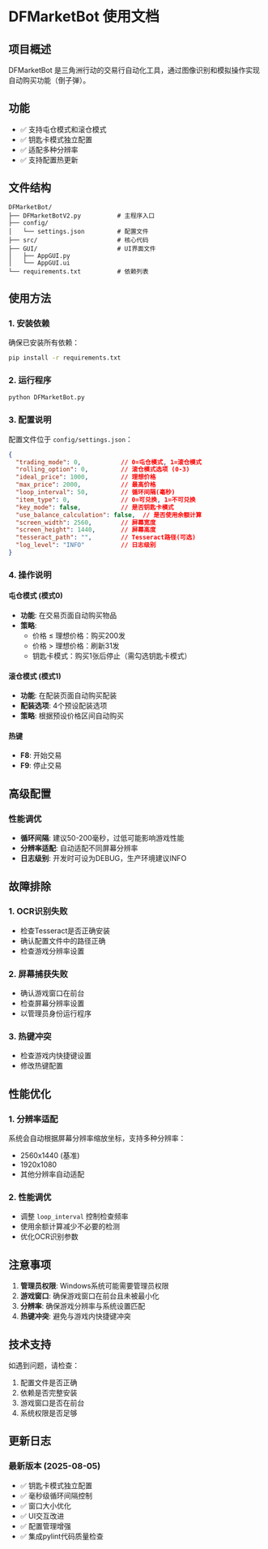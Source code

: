 # DFMarketBot 使用文档

## 项目概述

DFMarketBot 是三角洲行动的交易行自动化工具，通过图像识别和模拟操作实现自动购买功能（倒子弹）。

## 功能

- ✅ 支持屯仓模式和滚仓模式
- ✅ 钥匙卡模式独立配置
- ✅ 适配多种分辨率
- ✅ 支持配置热更新

## 文件结构

```
DFMarketBot/
├── DFMarketBotV2.py          # 主程序入口
├── config/
│   └── settings.json         # 配置文件
├── src/                      # 核心代码
├── GUI/                      # UI界面文件
│   ├── AppGUI.py
│   └── AppGUI.ui
└── requirements.txt          # 依赖列表
```

## 使用方法

### 1. 安装依赖

确保已安装所有依赖：

```bash
pip install -r requirements.txt
```

### 2. 运行程序

```bash
python DFMarketBot.py
```

### 3. 配置说明

配置文件位于 `config/settings.json`：

```json
{
  "trading_mode": 0,           // 0=屯仓模式, 1=滚仓模式
  "rolling_option": 0,         // 滚仓模式选项 (0-3)
  "ideal_price": 1000,         // 理想价格
  "max_price": 2000,           // 最高价格
  "loop_interval": 50,         // 循环间隔(毫秒)
  "item_type": 0,              // 0=可兑换, 1=不可兑换
  "key_mode": false,           // 是否钥匙卡模式
  "use_balance_calculation": false,  // 是否使用余额计算
  "screen_width": 2560,        // 屏幕宽度
  "screen_height": 1440,       // 屏幕高度
  "tesseract_path": "",        // Tesseract路径(可选)
  "log_level": "INFO"          // 日志级别
}
```

### 4. 操作说明

#### 屯仓模式 (模式0)
- **功能**: 在交易页面自动购买物品
- **策略**: 
  - 价格 ≤ 理想价格：购买200发
  - 价格 > 理想价格：刷新31发
  - 钥匙卡模式：购买1张后停止（需勾选钥匙卡模式）

#### 滚仓模式 (模式1)
- **功能**: 在配装页面自动购买配装
- **配装选项**: 4个预设配装选项
- **策略**: 根据预设价格区间自动购买

#### 热键
- **F8**: 开始交易
- **F9**: 停止交易

## 高级配置

### 性能调优
- **循环间隔**: 建议50-200毫秒，过低可能影响游戏性能
- **分辨率适配**: 自动适配不同屏幕分辨率
- **日志级别**: 开发时可设为DEBUG，生产环境建议INFO

## 故障排除

### 1. OCR识别失败

- 检查Tesseract是否正确安装
- 确认配置文件中的路径正确
- 检查游戏分辨率设置

### 2. 屏幕捕获失败

- 确认游戏窗口在前台
- 检查屏幕分辨率设置
- 以管理员身份运行程序

### 3. 热键冲突

- 检查游戏内快捷键设置
- 修改热键配置

## 性能优化

### 1. 分辨率适配

系统会自动根据屏幕分辨率缩放坐标，支持多种分辨率：
- 2560x1440 (基准)
- 1920x1080
- 其他分辨率自动适配

### 2. 性能调优

- 调整 `loop_interval` 控制检查频率
- 使用余额计算减少不必要的检测
- 优化OCR识别参数


## 注意事项

1. **管理员权限**: Windows系统可能需要管理员权限
2. **游戏窗口**: 确保游戏窗口在前台且未被最小化
3. **分辨率**: 确保游戏分辨率与系统设置匹配
4. **热键冲突**: 避免与游戏内快捷键冲突

## 技术支持

如遇到问题，请检查：
1. 配置文件是否正确
2. 依赖是否完整安装
3. 游戏窗口是否在前台
4. 系统权限是否足够

## 更新日志

### 最新版本 (2025-08-05)
- ✅ 钥匙卡模式独立配置
- ✅ 毫秒级循环间隔控制
- ✅ 窗口大小优化
- ✅ UI交互改进
- ✅ 配置管理增强
- ✅ 集成pylint代码质量检查